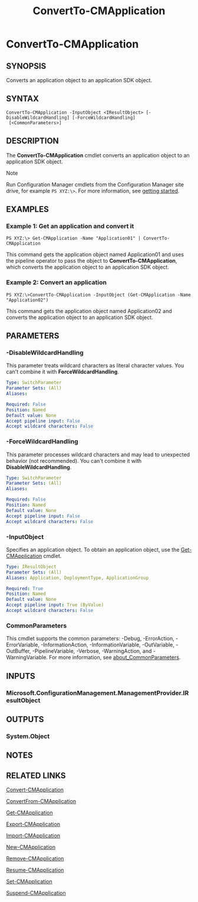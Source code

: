 ﻿---
description: Converts an application object to an application SDK object.
external help file: AdminUI.PS.dll-Help.xml
Module Name: ConfigurationManager
ms.date: 04/29/2019
schema: 2.0.0
title: ConvertTo-CMApplication
---

# ConvertTo-CMApplication

## SYNOPSIS
Converts an application object to an application SDK object.

## SYNTAX

```
ConvertTo-CMApplication -InputObject <IResultObject> [-DisableWildcardHandling] [-ForceWildcardHandling]
 [<CommonParameters>]
```

## DESCRIPTION
The **ConvertTo-CMApplication** cmdlet converts an application object to an application SDK object.

> [!NOTE]
> Run Configuration Manager cmdlets from the Configuration Manager site drive, for example `PS XYZ:\>`. For more information, see [getting started](/powershell/sccm/overview).

## EXAMPLES

### Example 1: Get an application and convert it
```
PS XYZ:\> Get-CMApplication -Name "Application01" | ConvertTo-CMApplication
```

This command gets the application object named Application01 and uses the pipeline operator to pass the object to **ConvertTo-CMApplication**, which converts the application object to an application SDK object.

### Example 2: Convert an application
```
PS XYZ:\>ConvertTo-CMApplication -InputObject (Get-CMApplication -Name "Application02")
```

This command gets the application object named Application02 and converts the application object to an application SDK object.

## PARAMETERS

### -DisableWildcardHandling

This parameter treats wildcard characters as literal character values. You can't combine it with **ForceWildcardHandling**.

```yaml
Type: SwitchParameter
Parameter Sets: (All)
Aliases:

Required: False
Position: Named
Default value: None
Accept pipeline input: False
Accept wildcard characters: False
```

### -ForceWildcardHandling

This parameter processes wildcard characters and may lead to unexpected behavior (not recommended). You can't combine it with **DisableWildcardHandling**.

```yaml
Type: SwitchParameter
Parameter Sets: (All)
Aliases:

Required: False
Position: Named
Default value: None
Accept pipeline input: False
Accept wildcard characters: False
```

### -InputObject
Specifies an application object.
To obtain an application object, use the [Get-CMApplication](./Get-CMApplication.md) cmdlet.

```yaml
Type: IResultObject
Parameter Sets: (All)
Aliases: Application, DeploymentType, ApplicationGroup

Required: True
Position: Named
Default value: None
Accept pipeline input: True (ByValue)
Accept wildcard characters: False
```

### CommonParameters
This cmdlet supports the common parameters: -Debug, -ErrorAction, -ErrorVariable, -InformationAction, -InformationVariable, -OutVariable, -OutBuffer, -PipelineVariable, -Verbose, -WarningAction, and -WarningVariable. For more information, see [about_CommonParameters](http://go.microsoft.com/fwlink/?LinkID=113216).

## INPUTS

### Microsoft.ConfigurationManagement.ManagementProvider.IResultObject

## OUTPUTS

### System.Object
## NOTES

## RELATED LINKS

[Convert-CMApplication](./Convert-CMApplication.md)

[ConvertFrom-CMApplication](./ConvertFrom-CMApplication.md)

[Get-CMApplication](./Get-CMApplication.md)

[Export-CMApplication](./Export-CMApplication.md)

[Import-CMApplication](./Import-CMApplication.md)

[New-CMApplication](./New-CMApplication.md)

[Remove-CMApplication](./Remove-CMApplication.md)

[Resume-CMApplication](./Resume-CMApplication.md)

[Set-CMApplication](./Set-CMApplication.md)

[Suspend-CMApplication](./Suspend-CMApplication.md)


